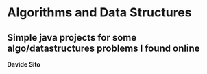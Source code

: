 # Algorithms and Data Structures
## Simple java projects for some algo/datastructures problems I found online

 
 
**Davide Sito**
 
